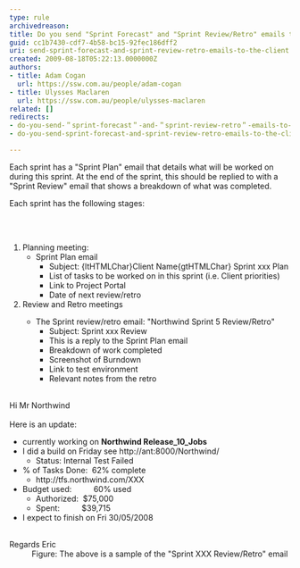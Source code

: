 ```yaml
---
type: rule
archivedreason: 
title: Do you send "Sprint Forecast" and "Sprint Review/Retro" emails to the client?
guid: cc1b7430-cdf7-4b58-bc15-92fec186dff2
uri: send-sprint-forecast-and-sprint-review-retro-emails-to-the-client
created: 2009-08-18T05:22:13.0000000Z
authors:
- title: Adam Cogan
  url: https://ssw.com.au/people/adam-cogan
- title: Ulysses Maclaren
  url: https://ssw.com.au/people/ulysses-maclaren
related: []
redirects:
- do-you-send-＂sprint-forecast＂-and-＂sprint-review-retro＂-emails-to-the-client
- do-you-send-sprint-forecast-and-sprint-review-retro-emails-to-the-client

---
```



<p>Each sprint has a &quot;Sprint&#160;Plan&quot; email that details what will be worked on during this sprint. At the end of the sprint, this should be replied to with a &quot;Sprint Review&quot; email that shows a breakdown of what was completed.</p>
<p>Each sprint has the following stages&#58;</p>
<br><excerpt class='endintro'></excerpt><br>
<ol><li>Planning meeting&#58; <ul><li>Sprint Plan email <ul><li>Subject&#58; {ltHTMLChar}Client Name{gtHTMLChar} Sprint xxx Plan</li>
<li>List of tasks to be worked on in this sprint (i.e. Client priorities)</li>
<li>Link to Project Portal</li>
<li>Date of next review/retro</li></ul></li></ul></li>
<li>Review and Retro meetings </li>
<ul><li>The Sprint review/retro email&#58; &quot;Northwind Sprint 5 Review/Retro&quot; <ul><li>Subject&#58; Sprint xxx Review</li>
<li>This is a reply to the Sprint Plan email</li>
<li>Breakdown of work completed</li>
<li>Screenshot of Burndown</li>
<li>Link to test environment</li>
<li>Relevant notes from the retro</li></ul></li>
&#160;</ul></ol>
<dl class="good"><dt>Hi Mr Northwind <br><br>Here is an update&#58; <br><ul><li>currently working on <strong>Northwind Release_10_Jobs</strong> </li>
<li>I did a build on Friday see http&#58;//ant&#58;8000/Northwind/ <ul><li>Status&#58; Internal Test Failed </li></ul></li>
<li>% of Tasks Done&#58;&#160; 62% complete <ul><li>http&#58;//tfs.northwind.com/XXX&#160; </li></ul></li>
<li>Budget used&#58;&#160;&#160;&#160;&#160;&#160;&#160;&#160;&#160;&#160; 60% used&#160; <ul><li>Authorized&#58;&#160; $75,000 </li>
<li>Spent&#58;&#160;&#160;&#160;&#160;&#160;&#160;&#160;&#160;&#160; $39,715 </li></ul></li>
<li>I expect to finish on Fri 30/05/2008 </li></ul>
<br>Regards Eric </dt>
<dd>Figure&#58; The above is a sample of the &quot;Sprint XXX Review/Retro&quot; email </dd></dl>


